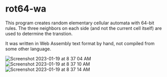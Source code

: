 # rot64-wa

This program creates random elementary cellular automata with 64-bit rules. The three neighbors on each side (and not the current cell itself) are used to determine the transtion.

It was written in Web Assembly text format by hand, not compiled from some other language.


![Screenshot 2023-01-19 at 8 37 04 AM](https://user-images.githubusercontent.com/90075803/213457600-4e28324e-4c6a-4f7e-ba42-73aa18b17153.png)
![Screenshot 2023-01-19 at 8 37 10 AM](https://user-images.githubusercontent.com/90075803/213457617-fc126dde-4d74-4041-a1ca-0a82e203043a.png)
![Screenshot 2023-01-19 at 8 37 14 AM](https://user-images.githubusercontent.com/90075803/213457626-97f6b7b9-b893-457d-953e-d19f8ff0cc5a.png)
